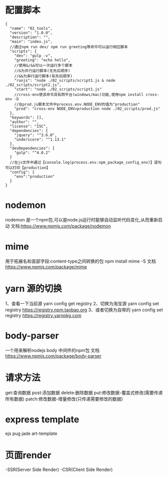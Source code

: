 # 配置脚本
```
{
  "name": "02_tools",
  "version": "1.0.0",
  "description": "",
  "main": "index.js",
  //通过npm run dev/ npm run greeting等命令可以运行相应脚本
  "scripts": {
    "dev": "gulp -v",
    "greeting": "echo hello",
    //使用&/&&可以一次运行多个脚本 
    //&为并行运行脚本(无先后顺序)
    //&&为串行运行脚本(有先后顺序)
    "runjs": "node ./02_scripts/script1.js & node ./02_scripts/script2.js",
    "start": "node ./02_scripts/script1.js"
    //cross-env使该命令具有跨平台(windows/mac)功能,使用npm install cross-env -D
    //在prod.js脚本文件中process.env.NODE_ENV的值为"production"
    "prod": "cross-env NODE_ENV=production node ./02_scripts/prod.js"
  },
  "keywords": [],
  "author": "",
  "license": "ISC",
  "dependencies": {
    "jquery": "^3.6.0",
    "underscore": "^1.13.1"
  },
  "devDependencies": {
    "gulp": "^4.0.2"
  }
  //在js文件中通过【console.log(process.env.npm_package_config_env)】语句可以打印【production】
  "config": {
    "env":"production"
  }
}
```

# nodemon
nodemon 是一个npm包,可以是node.js运行时能够自动监听代码变化,从而重新启动
文档:https://www.npmjs.com/package/nodemon

# mime
用于拓展名和首部字段:content-type之间转换的包
npm install mime -S
文档 https://www.npmjs.com/package/mime

# yarn 源的切换
1、查看一下当前源
yarn config get registry
2、切换为淘宝源
yarn config set registry https://registry.npm.taobao.org
3、或者切换为自带的
yarn config set registry https://registry.yarnpkg.com

# body-parser
一个用来解析nodejs body 中间件的npm包
文档 https://www.npmjs.com/package/body-parser

# 请求方法
  get:查询数据
  post:添加数据
  delete:删除数据
  put:修改数据-覆盖式修改(需要传递所有数据)
  patch:修改数据-增量修改(只传递需要修改的数据)

# express template
  ejs
  pug
  jade
  art-template

# 页面render
  -SSR(Server Side Render)
  -CSR(Client Side Render)